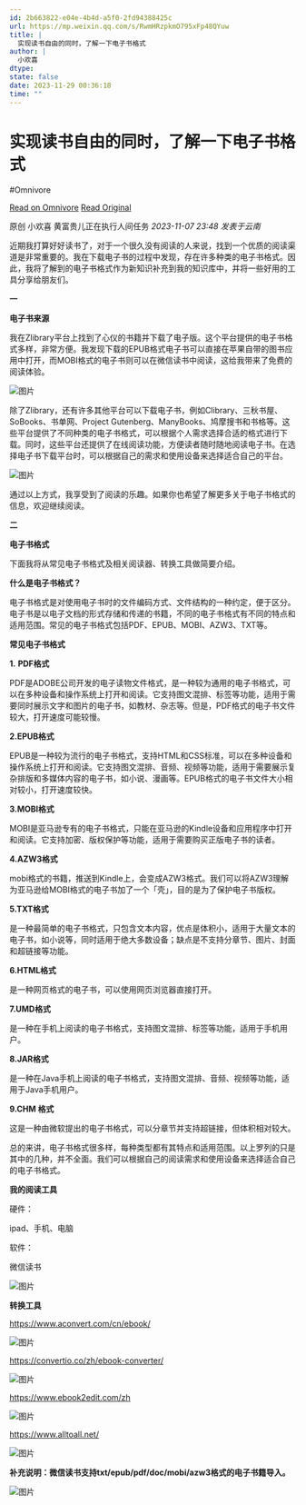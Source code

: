 ```yaml
---
id: 2b663822-e04e-4b4d-a5f0-2fd94388425c
url: https://mp.weixin.qq.com/s/RwmHRzpkmO795xFp48QYuw
title: |
  实现读书自由的同时，了解一下电子书格式
author: |
  小欢喜
dtype: 
state: false
date: 2023-11-29 00:36:18
time: ""
---
```



# 实现读书自由的同时，了解一下电子书格式
#Omnivore

[Read on Omnivore](https://omnivore.app/me/https-mp-weixin-qq-com-s-rwm-h-rzpkm-o-795-x-fp-48-q-yuw-18c16c9873e)
[Read Original](https://mp.weixin.qq.com/s/RwmHRzpkmO795xFp48QYuw)

原创  小欢喜  黄富贵儿正在执行人间任务 _2023-11-07 23:48_ _发表于云南_ 

近期我打算好好读书了，对于一个很久没有阅读的人来说，找到一个优质的阅读渠道是非常重要的。我在下载电子书的过程中发现，存在许多种类的电子书格式。因此，我将了解到的电子书格式作为新知识补充到我的知识库中，并将一些好用的工具分享给朋友们。

**一**

**电子书来源**

我在Zlibrary平台上找到了心仪的书籍并下载了电子版。这个平台提供的电子书格式多样，非常方便。我发现下载的EPUB格式电子书可以直接在苹果自带的图书应用中打开，而MOBI格式的电子书则可以在微信读书中阅读，这给我带来了免费的阅读体验。

![图片](https://proxy-prod.omnivore-image-cache.app/0x0,s8JhOeuYaJRyKZ59XpwS1_96en94OjoYD_h-aN1-qR6o/https://mmbiz.qpic.cn/sz_mmbiz_png/fZ9MVtZFQKJ4tZY9uAXO5dEhzSIHic3MlSy9lXbe162aCeok9o98JjdibqKCQFVlSXxejxE8NEeJcAstFlSD2CjQ/640?wx_fmt=png)

除了Zlibrary，还有许多其他平台可以下载电子书，例如Clibrary、三秋书屋、SoBooks、书单网、Project Gutenberg、ManyBooks、鸠摩搜书和书格等。这些平台提供了不同种类的电子书格式，可以根据个人需求选择合适的格式进行下载。同时，这些平台还提供了在线阅读功能，方便读者随时随地阅读电子书。在选择电子书下载平台时，可以根据自己的需求和使用设备来选择适合自己的平台。

![图片](https://proxy-prod.omnivore-image-cache.app/0x0,sh6wT5yNN8OO0d4fLqsBik0HDImMeQkiPZg-zWJQViAk/https://mmbiz.qpic.cn/sz_mmbiz_png/fZ9MVtZFQKJ4tZY9uAXO5dEhzSIHic3MlU23gzbSUnsI7Zg3Wh9ibxKefSsv7zZ6exOaH9pHG3rsANicHBaBQaR6A/640?wx_fmt=png)

通过以上方式，我享受到了阅读的乐趣。如果你也希望了解更多关于电子书格式的信息，欢迎继续阅读。  

**二**

 **电子书格式**

下面我将从常见电子书格式及相关阅读器、转换工具做简要介绍。

**什么是电子书格式？**

电子书格式是对使用电子书时的文件编码方式、文件结构的一种约定，便于区分。电子书是以电子文档的形式存储和传递的书籍，不同的电子书格式有不同的特点和适用范围。常见的电子书格式包括PDF、EPUB、MOBI、AZW3、TXT等。

**常见电子书格式**

**1.** **PDF格式**

PDF是ADOBE公司开发的电子读物文件格式，是一种较为通用的电子书格式，可以在多种设备和操作系统上打开和阅读。它支持图文混排、标签等功能，适用于需要同时展示文字和图片的电子书，如教材、杂志等。但是，PDF格式的电子书文件较大，打开速度可能较慢。

**2.EPUB格式**

EPUB是一种较为流行的电子书格式，支持HTML和CSS标准，可以在多种设备和操作系统上打开和阅读。它支持图文混排、音频、视频等功能，适用于需要展示复杂排版和多媒体内容的电子书，如小说、漫画等。EPUB格式的电子书文件大小相对较小，打开速度较快。

**3.MOBI格式**

MOBI是亚马逊专有的电子书格式，只能在亚马逊的Kindle设备和应用程序中打开和阅读。它支持加密、版权保护等功能，适用于需要购买正版电子书的读者。

**4.AZW3格式**

mobi格式的书籍，推送到Kindle上，会变成AZW3格式。我们可以将AZW3理解为亚马逊给MOBI格式的电子书加了一个「壳」，目的是为了保护电子书版权。

**5.TXT格式**

是一种最简单的电子书格式，只包含文本内容，优点是体积小，适用于大量文本的电子书，如小说等，同时适用于绝大多数设备；缺点是不支持分章节、图片、封面和超链接等功能。

**6.HTML格式**

是一种网页格式的电子书，可以使用网页浏览器直接打开。

**7.UMD格式**

是一种在手机上阅读的电子书格式，支持图文混排、标签等功能，适用于手机用户。

**8.JAR格式**

是一种在Java手机上阅读的电子书格式，支持图文混排、音频、视频等功能，适用于Java手机用户。

**9.CHM 格式**

这是一种由微软提出的电子书格式，可以分章节并支持超链接，但体积相对较大。

总的来讲，电子书格式很多样，每种类型都有其特点和适用范围。以上罗列的只是其中的几种，并不全面。我们可以根据自己的阅读需求和使用设备来选择适合自己的电子书格式。

**我的阅读工具**

硬件：

ipad、手机、电脑

软件：

微信读书

![图片](https://proxy-prod.omnivore-image-cache.app/0x0,sJaOIL0PIvR6-DvU1WAS2bkRkNdMFN2KZBNmCbxzLzEo/https://mmbiz.qpic.cn/sz_mmbiz_png/fZ9MVtZFQKJ4tZY9uAXO5dEhzSIHic3MlZROMBQoWqQnPiaeib6ia75vibMsh1sMxyLibpbgMcnFVZwxOdzdN07Rr4OQ/640?wx_fmt=png)

**转换工具**

https://www.aconvert.com/cn/ebook/

![图片](https://proxy-prod.omnivore-image-cache.app/0x0,sdCvdzKPA1RyCZA6rKzRPXPT6Dk5UNO8nMe6iRQLsW7I/https://mmbiz.qpic.cn/sz_mmbiz_png/fZ9MVtZFQKJ4tZY9uAXO5dEhzSIHic3Mlk0cxf4rW4fdjXlluouicVcWANEDe0AX1o99GrMw6YxHxec5swJZRO8A/640?wx_fmt=png)

https://convertio.co/zh/ebook-converter/

![图片](https://proxy-prod.omnivore-image-cache.app/0x0,sPRy_VyqOFcGUNfL0EKCmaJEQtIV5MlsvU9ke2Ha0NQI/https://mmbiz.qpic.cn/sz_mmbiz_png/fZ9MVtZFQKJ4tZY9uAXO5dEhzSIHic3MlNIAm8ZWLqFmYm0fBVdmGEKHXwXYrCictAHRkP1xJibY5zqtLMyIS8upA/640?wx_fmt=png)

https://www.ebook2edit.com/zh

![图片](https://proxy-prod.omnivore-image-cache.app/0x0,shQxIfODwcYbLSk8CXWmz8Jt54enxFZkbFVCy3Yk30MM/https://mmbiz.qpic.cn/sz_mmbiz_png/fZ9MVtZFQKJ4tZY9uAXO5dEhzSIHic3MlRnWIiaLfxAGz8wQj4geQUew5zZA6aIqSiboGRTdw4gibALDxdTaF8ytMA/640?wx_fmt=png)

https://www.alltoall.net/

![图片](https://proxy-prod.omnivore-image-cache.app/0x0,svyiI_99THchNC-ANqQPfZ0PqnAZViJfKV5i_4oBRYSM/https://mmbiz.qpic.cn/sz_mmbiz_png/fZ9MVtZFQKJ4tZY9uAXO5dEhzSIHic3MlaeYYHHozrjgm19zibLBv0Ytaa5rKOUPymlnIGJaEE4DVdrGgAG6ibjNA/640?wx_fmt=png)

**补充说明：微信读书支持txt/epub/pdf/doc/mobi/azw3格式的电子书籍导入。**

![图片](https://proxy-prod.omnivore-image-cache.app/0x0,sR_W2RQ9bnv48o5RPueeMlawXm2he8PaIhNSN0txLiaU/https://mmbiz.qpic.cn/sz_mmbiz_png/fZ9MVtZFQKJ4tZY9uAXO5dEhzSIHic3MlTKlicL4DMKKVWNBy95QY2L3tVS4vKO1xhQUABchCBJI4qIn0YycAoGQ/640?wx_fmt=png)



